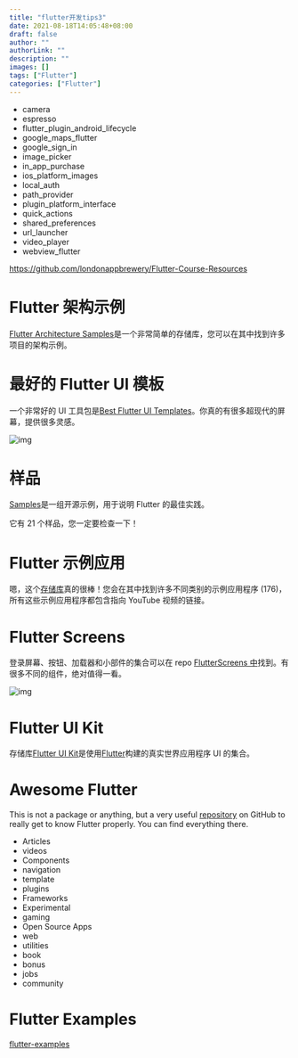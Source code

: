```yaml
---
title: "flutter开发tips3"
date: 2021-08-18T14:05:48+08:00
draft: false
author: ""
authorLink: ""
description: ""
images: []
tags: ["Flutter"]
categories: ["Flutter"]
---
```




- camera
- espresso
- flutter_plugin_android_lifecycle
- google_maps_flutter
- google_sign_in
- image_picker
- in_app_purchase
- ios_platform_images
- local_auth
- path_provider
- plugin_platform_interface
- quick_actions
- shared_preferences
- url_launcher
- video_player
- webview_flutter

https://github.com/londonappbrewery/Flutter-Course-Resources

# Flutter 架构示例

[Flutter Architecture Samples](https://github.com/brianegan/flutter_architecture_samples)是一个非常简单的存储库，您可以在其中找到许多项目的架构示例。

# 最好的 Flutter UI 模板

一个非常好的 UI 工具包是[Best Flutter UI Templates](https://github.com/mitesh77/Best-Flutter-UI-Templates)。你真的有很多超现代的屏幕，提供很多灵感。

![img](https://miro.medium.com/max/28/0*pr2zl90pwzvmat8X?q=20)

# 样品

[Samples](https://github.com/flutter/samples)是一组开源示例，用于说明 Flutter 的最佳实践。

它有 21 个样品，您一定要检查一下！

# Flutter 示例应用

嗯，这个[存储库](https://github.com/iampawan/FlutterExampleApps)真的很棒！您会在其中找到许多不同类别的示例应用程序 (176)，所有这些示例应用程序都包含指向 YouTube 视频的链接。

# Flutter Screens

登录屏幕、按钮、加载器和小部件的集合可以在 repo [FlutterScreens 中](https://github.com/samarthagarwal/FlutterScreens)找到。有很多不同的组件，绝对值得一看。

![img](https://miro.medium.com/max/60/0*BwIIOMy-ftwnOdgv?q=20)

# Flutter UI Kit

存储库[Flutter UI Kit](https://github.com/iampawan/Flutter-UI-Kit)是使用[Flutter](https://github.com/iampawan/Flutter-UI-Kit)构建的真实世界应用程序 UI 的集合。

# Awesome Flutter

This is not a package or anything, but a very useful [repository](https://github.com/Solido/awesome-flutter#plugins) on GitHub to really get to know Flutter properly. You can find everything there.

- Articles
- videos
- Components
- navigation
- template
- plugins
- Frameworks
- Experimental
- gaming
- Open Source Apps
- web
- utilities
- book
- bonus
- jobs
- community

# Flutter Examples

[flutter-examples](https://github.com/TakeoffAndroid/flutter-examples?utm_source=android-arsenal.com&utm_medium=referral&utm_campaign=7486) 